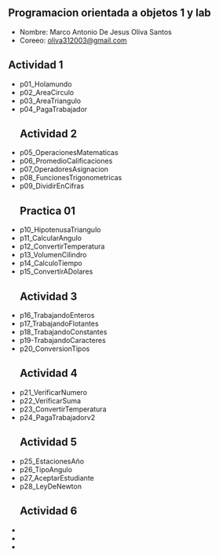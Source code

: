 ## Programacion orientada a objetos 1 y lab 

- Nombre: Marco Antonio De Jesus Oliva Santos
- Coreeo: oliva312003@gmail.com

## Actividad 1 
- p01_Holamundo
- p02_AreaCirculo
- p03_AreaTriangulo
- p04_PagaTrabajador
    ## Actividad 2 
- p05_OperacionesMatematicas
- p06_PromedioCalificaciones
- p07_OperadoresAsignacion
- p08_FuncionesTrigonometricas
- p09_DividirEnCifras
    ## Practica 01
- p10_HipotenusaTriangulo
- p11_CalcularAngulo 
- p12_ConvertirTemperatura
- p13_VolumenCilindro
- p14_CalculoTiempo
- p15_ConvertirADolares
    ## Actividad 3 
- p16_TrabajandoEnteros
- p17_TrabajandoFlotantes
- p18_TrabajandoConstantes
- p19-TrabajandoCaracteres
- p20_ConversionTipos
    ## Actividad 4
- p21_VerificarNumero
- p22_VerificarSuma
- p23_ConvertirTemperatura
- p24_PagaTrabajadorv2
    ## Actividad 5
- p25_EstacionesAño
- p26_TipoAngulo
- p27_AceptarEstudiante
- p28_LeyDeNewton
    ## Actividad 6
-
-
-
